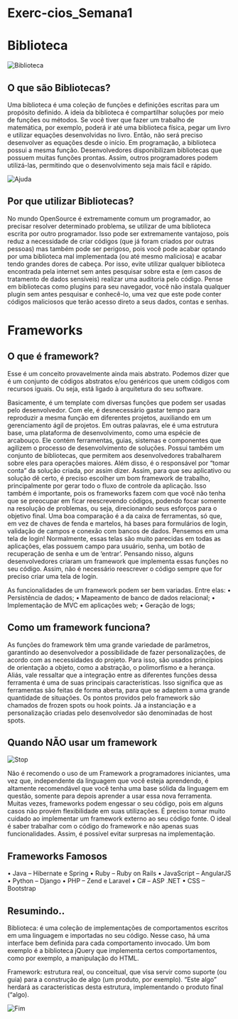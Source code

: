 # Exerc-cios_Semana1

# Biblioteca 

![Biblioteca](https://github.com/TainaraMoreno/Exercicios_Semana1/blob/master/img/biblioteca.gif)

## O que são Bibliotecas?  
Uma biblioteca é uma coleção de funções e definições escritas para um propósito definido.
A ideia da biblioteca é compartilhar soluções por meio de funções ou métodos.
Se você tiver que fazer um trabalho de matemática, por exemplo, poderá ir até uma biblioteca física, pegar um livro e utilizar equações desenvolvidas no livro. Então, não será preciso desenvolver as equações desde o início.
Em programação, a biblioteca possui a mesma função. Desenvolvedores disponibilizam bibliotecas que possuem muitas funções prontas. Assim, outros programadores podem utilizá-las, permitindo que o desenvolvimento seja mais fácil e rápido.


![Ajuda](https://github.com/TainaraMoreno/Exercicios_Semana1/blob/master/img/tumblr_ld2aiaJmJG1qbtguuo1_500.gif)

## Por que utilizar Bibliotecas? 
No mundo OpenSource é extremamente comum um programador, ao precisar resolver determinado problema, se utilizar de uma biblioteca escrita por outro programador. Isso pode ser extremamente vantajoso, pois reduz a necessidade de criar códigos (que já foram criados por outras pessoas) mas também pode ser perigoso, pois você pode acabar optando por uma biblioteca mal implementada (ou até mesmo maliciosa) e acabar tendo grandes dores de cabeça. Por isso, evite utilizar qualquer biblioteca encontrada pela internet sem antes pesquisar sobre esta e (em casos de tratamento de dados sensíveis) realizar uma auditoria pelo código. Pense em bibliotecas como plugins para seu navegador, você não instala qualquer plugin sem antes pesquisar e conhecê-lo, uma vez que este pode conter códigos maliciosos que terão acesso direto a seus dados, contas e senhas.

# Frameworks 

## O que é framework?
Esse é um conceito provavelmente ainda mais abstrato. Podemos dizer que é um conjunto de códigos abstratos e/ou genéricos que unem códigos com recursos iguais. Ou seja, está ligado à arquitetura do seu software.

Basicamente, é um template com diversas funções que podem ser usadas pelo desenvolvedor. Com ele, é desnecessário gastar tempo para reproduzir a mesma função em diferentes projetos, auxiliando em um gerenciamento ágil de projetos. Em outras palavras, ele é uma estrutura base, uma plataforma de desenvolvimento, como uma espécie de arcabouço. Ele contém ferramentas, guias, sistemas e componentes que agilizem o processo de desenvolvimento de soluções.
Possui também um conjunto de bibliotecas, que permitem aos desenvolvedores trabalharem sobre eles para operações maiores. Além disso, é o responsável por “tomar conta” da solução criada, por assim dizer. Assim, para que seu aplicativo ou solução dê certo, é preciso escolher um bom framework de trabalho, principalmente por gerar todo o fluxo de controle da aplicação.
Isso também é importante, pois os frameworks fazem com que você não tenha que se preocupar em ficar reescrevendo códigos, podendo focar somente na resolução de problemas, ou seja, direcionando seus esforços para o objetivo final. Uma boa comparação é a da caixa de ferramentas, só que, em vez de chaves de fenda e martelos, há bases para formulários de login, validação de campos e conexão com bancos de dados.
Pensemos em uma tela de login! Normalmente, essas telas são muito parecidas em todas as aplicações, elas possuem campo para usuário, senha, um botão de recuperação de senha e um de ‘entrar’. Pensando nisso, alguns desenvolvedores criaram um framework que implementa essas funções no seu código. Assim, não é necessário reescrever o código sempre que for preciso criar uma tela de login.

As funcionalidades de um framework podem ser bem variadas. Entre elas:
•	Persistência de dados;
•	Mapeamento de banco de dados relacional;
•	Implementação de MVC em aplicações web;
•	Geração de logs;

## Como um framework funciona?
As funções do framework têm uma grande variedade de parâmetros, garantindo ao desenvolvedor a possibilidade de fazer personalizações, de acordo com as necessidades do projeto. Para isso, são usados princípios de orientação a objeto, como a abstração, o polimorfismo e a herança.
Aliás, vale ressaltar que a integração entre as diferentes funções dessa ferramenta é uma de suas principais características. Isso significa que as ferramentas são feitas de forma aberta, para que se adaptem a uma grande quantidade de situações. Os pontos providos pelo framework são chamados de frozen spots ou hook points. Já a instanciação e a personalização criadas pelo desenvolvedor são denominadas de host spots.

## Quando NÃO usar um framework
![Stop](https://github.com/TainaraMoreno/Exercicios_Semana1/blob/master/img/stop.png)

Não é recomendo o uso de um Framework a programadores iniciantes, uma vez que, independente da linguagem que você esteja aprendendo, é altamente recomendável que você tenha uma base sólida da linguagem em questão, somente para depois aprender a usar essa nova ferramenta.
Muitas vezes, frameworks podem engessar o seu código, pois em alguns casos não provém flexibilidade em suas utilizações.
É preciso tomar muito cuidado ao implementar um framework externo ao seu código fonte. O ideal é saber trabalhar com o código do framework e não apenas suas funcionalidades. Assim, é possível evitar surpresas na implementação.


## Frameworks Famosos
•	Java – Hibernate e Spring
•	Ruby – Ruby on Rails
•	JavaScript – AngularJS
•	Python – Django
•	PHP – Zend e Laravel
•	C# – ASP .NET
•	CSS – Bootstrap

## Resumindo.. 

Biblioteca: é uma coleção de implementações de comportamentos escritos em uma linguagem e importadas no seu código. Nesse caso, há uma interface bem definida para cada comportamento invocado. Um bom exemplo é a biblioteca jQuery que implementa certos comportamentos, como por exemplo, a manipulação do HTML.

Framework: estrutura real, ou conceitual, que visa servir como suporte (ou guia) para a construção de algo (um produto, por exemplo). “Este algo” herdará as características desta estrutura, implementando o produto final (“algo).

![Fim](https://github.com/TainaraMoreno/Exercicios_Semana1/blob/master/img/cat.gif)